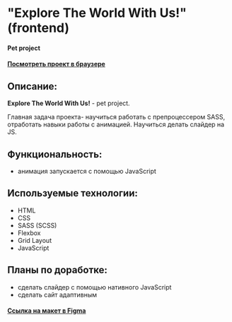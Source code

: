 # "Explore The World With Us!" (frontend)
#### Pet project
#### [Посмотреть проект в браузере](https://annakrasnovid.github.io/explore-the-world-with-us/)

## Описание:
**Explore The World With Us!** - pet project.  

Главная задача проекта- научиться работать с препроцессером SASS, отработать навыки работы с анимацией. Научиться делать слайдер на JS.

## Функциональность:
* aнимация запускается с помощью JavaScript

## Используемые технологии:
* HTML
* CSS
* SASS (SCSS)
* Flexbox
* Grid Layout
* JavaScript

## Планы по доработке:
* сделать слайдер с помощью нативного JavaScript
* сделать сайт адаптивным

#### [Ссылкa на макет в Figma](https://www.figma.com/file/DtsjPTTUWVl0Pt1otuIEHs/travel-agency-landing-page-design-source-file?node-id=0%3A1)
